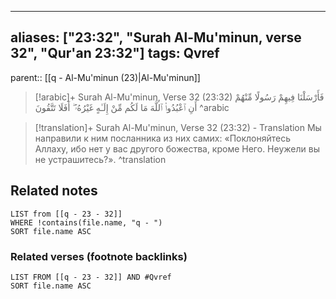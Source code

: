 
---
aliases: ["23:32", "Surah Al-Mu'minun, verse 32", "Qur'an 23:32"]
tags: Qvref
---

parent:: [[q - Al-Mu'minun (23)|Al-Mu'minun]]

> [!arabic]+ Surah Al-Mu'minun, Verse 32 (23:32)
> <span class="quran-arabic">فَأَرْسَلْنَا فِيهِمْ رَسُولًا مِّنْهُمْ أَنِ ٱعْبُدُوا۟ ٱللَّهَ مَا لَكُم مِّنْ إِلَـٰهٍ غَيْرُهُۥٓ ۖ أَفَلَا تَتَّقُونَ</span>
^arabic

> [!translation]+ Surah Al-Mu'minun, Verse 32 (23:32) - Translation
> Мы направили к ним посланника из них самих: «Поклоняйтесь Аллаху, ибо нет у вас другого божества, кроме Него. Неужели вы не устрашитесь?».
^translation



## Related notes
```dataview
LIST from [[q - 23 - 32]]
WHERE !contains(file.name, "q - ")
SORT file.name ASC
```

### Related verses (footnote backlinks)
```dataview
LIST FROM [[q - 23 - 32]] AND #Qvref
SORT file.name ASC
```

